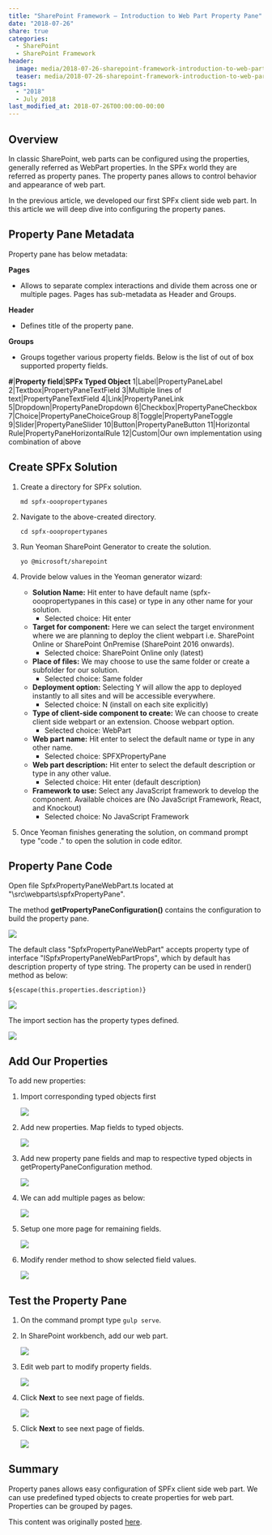 ```yaml
---
title: "SharePoint Framework – Introduction to Web Part Property Pane"
date: "2018-07-26"
share: true
categories:
  - SharePoint
  - SharePoint Framework
header:
  image: media/2018-07-26-sharepoint-framework-introduction-to-web-part-property-pane/11.png
  teaser: media/2018-07-26-sharepoint-framework-introduction-to-web-part-property-pane/11.png
tags:
  - "2018"
  - July 2018
last_modified_at: 2018-07-26T00:00:00-00:00
---
```


## Overview

In classic SharePoint, web parts can be configured using the properties, generally referred as WebPart properties. In the SPFx world they are referred as property panes. The property panes allows to control behavior and appearance of web part.

In the previous article, we developed our first SPFx client side web part. In this article we will deep dive into configuring the property panes.


## Property Pane Metadata

Property pane has below metadata:

**Pages**

- Allows to separate complex interactions and divide them across one or multiple pages. Pages has sub-metadata as Header and Groups.

**Header**

- Defines title of the property pane.

**Groups**

- Groups together various property fields. Below is the list of out of box supported property fields.

**#**|**Property field**|**SPFx Typed Object**
1|Label|PropertyPaneLabel
2|Textbox|PropertyPaneTextField
3|Multiple lines of text|PropertyPaneTextField
4|Link|PropertyPaneLink
5|Dropdown|PropertyPaneDropdown
6|Checkbox|PropertyPaneCheckbox
7|Choice|PropertyPaneChoiceGroup
8|Toggle|PropertyPaneToggle
9|Slider|PropertyPaneSlider
10|Button|PropertyPaneButton
11|Horizontal Rule|PropertyPaneHorizontalRule
12|Custom|Our own implementation using combination of above


## Create SPFx Solution

1. Create a directory for SPFx solution.

    ```
    md spfx-ooopropertypanes
    ```

2. Navigate to the above-created directory.

    ```
    cd spfx-ooopropertypanes
    ```

3. Run Yeoman SharePoint Generator to create the solution.

    ```
    yo @microsoft/sharepoint
    ```

4. Provide below values in the Yeoman generator wizard:

    - **Solution Name:** Hit enter to have default name (spfx-ooopropertypanes in this case) or type in any other name for your solution.
        - Selected choice: Hit enter
    - **Target for component:** Here we can select the target environment where we are planning to deploy the client webpart i.e. SharePoint Online or SharePoint OnPremise (SharePoint 2016 onwards).
        - Selected choice: SharePoint Online only (latest)
    - **Place of files:** We may choose to use the same folder or create a subfolder for our solution.
        - Selected choice: Same folder
    - **Deployment option:** Selecting Y will allow the app to deployed instantly to all sites and will be accessible everywhere.
        - Selected choice: N (install on each site explicitly)
    - **Type of client-side component to create:** We can choose to create client side webpart or an extension. Choose webpart option.
        - Selected choice: WebPart
    - **Web part name:** Hit enter to select the default name or type in any other name.
        - Selected choice: SPFXPropertyPane
    - **Web part description:** Hit enter to select the default description or type in any other value.
        - Selected choice: Hit enter (default description)
    - **Framework to use:** Select any JavaScript framework to develop the component. Available choices are (No JavaScript Framework, React, and Knockout)
        - Selected choice: No JavaScript Framework

5. Once Yeoman finishes generating the solution, on command prompt type "code ." to open the solution in code editor.


## Property Pane Code

Open file SpfxPropertyPaneWebPart.ts located at "\src\webparts\spfxPropertyPane".

The method **getPropertyPaneConfiguration()** contains the configuration to build the property pane.

![](/media/2018-07-26-sharepoint-framework-introduction-to-web-part-property-pane/01.png)

The default class "SpfxPropertyPaneWebPart" accepts property type of interface "ISpfxPropertyPaneWebPartProps", which by default has description property of type string. The property can be used in render() method as below:

```
${escape(this.properties.description)}
```

![](/media/2018-07-26-sharepoint-framework-introduction-to-web-part-property-pane/02.png)

The import section has the property types defined.

![](/media/2018-07-26-sharepoint-framework-introduction-to-web-part-property-pane/03.png)


## Add Our Properties

To add new properties:

1. Import corresponding typed objects first

    ![](/media/2018-07-26-sharepoint-framework-introduction-to-web-part-property-pane/04.png)

2. Add new properties. Map fields to typed objects.

    ![](/media/2018-07-26-sharepoint-framework-introduction-to-web-part-property-pane/05.png)

3. Add new property pane fields and map to respective typed objects in getPropertyPaneConfiguration method.

    ![](/media/2018-07-26-sharepoint-framework-introduction-to-web-part-property-pane/06.png)

4. We can add multiple pages as below:

    ![](/media/2018-07-26-sharepoint-framework-introduction-to-web-part-property-pane/07.png)

5. Setup one more page for remaining fields.

    ![](/media/2018-07-26-sharepoint-framework-introduction-to-web-part-property-pane/08.png)

6. Modify render method to show selected field values.

    ![](/media/2018-07-26-sharepoint-framework-introduction-to-web-part-property-pane/09.png)


## Test the Property Pane

1. On the command prompt type ```gulp serve```.
2. In SharePoint workbench, add our web part.

    ![](/media/2018-07-26-sharepoint-framework-introduction-to-web-part-property-pane/10.png)

3. Edit web part to modify property fields.

    ![](/media/2018-07-26-sharepoint-framework-introduction-to-web-part-property-pane/10.png)

4. Click **Next** to see next page of fields.

    ![](/media/2018-07-26-sharepoint-framework-introduction-to-web-part-property-pane/10.png)

5. Click **Next** to see next page of fields.

    ![](/media/2018-07-26-sharepoint-framework-introduction-to-web-part-property-pane/11.png)


## Summary

Property panes allows easy configuration of SPFx client side web part. We can use predefined typed objects to create properties for web part. Properties can be grouped by pages.

This content was originally posted [here](https://www.c-sharpcorner.com/article/sharepoint-framework-introduction-to-web-part-property-pane/).
